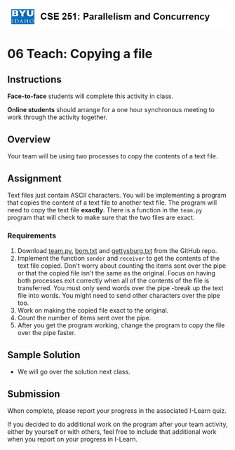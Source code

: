 ![](../site/banner.png)

# 06 Teach: Copying a file

## Instructions

**Face-to-face** students will complete this activity in class.

**Online students** should arrange for a one hour synchronous meeting to work through the activity together.

## Overview

Your team will be using two processes to copy the contents of a text file.

## Assignment

Text files just contain ASCII characters.  You will be implementing a program that copies the content of a text file to another text file.  The program will need to copy the text file **exactly**.  There is a function in the `team.py` program that will check to make sure that the two files are exact.

### Requirements

1. Download [team.py](team/team.py), [bom.txt](team/bom.txt) and  [gettysburg.txt](team/gettysburg.txt) from the GitHub repo.
2. Implement the function `sender` and `receiver` to get the contents of the text file copied. Don't worry about counting the items sent over the pipe or that the copied file isn't the same as the original.  Focus on having both processes exit correctly when all of the contents of the file is transferred. You must only send words over the pipe -break up the text file into words. You might need to send other characters over the pipe too.
3. Work on making the copied file exact to the original.
4. Count the number of items sent over the pipe.
5. After you get the program working, change the program to copy the file over the pipe faster.

## Sample Solution

- We will go over the solution next class.

## Submission

When complete, please report your progress in the associated I-Learn quiz.

If you decided to do additional work on the program after your team activity, either by yourself or with others, feel free to include that additional work when you report on your progress in I-Learn.

